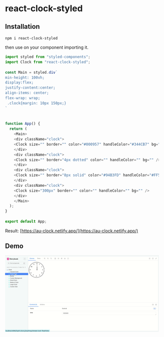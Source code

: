 # react-clock-styled

## Installation

```
npm i react-clock-styled
```

then use on your component importing it.

```js
import styled from "styled-components";
import Clock from "react-clock-styled";

const Main = styled.div`
min-height: 100vh;
display:flex;
justify-content:center;
align-items: center;
flex-wrap: wrap;
 .clock{margin: 10px 150px;}
`


function App() {
  return (
    <Main>
    <div className="clock">
    <Clock size="" border="" color="#000957" handleColor="#344CB7" bg="" />
    </div>
    <div className="clock">
    <Clock size="" border="4px dotted" color="" handleColor="" bg="" />
    </div>
    <div className="clock">
    <Clock size="" border="8px solid" color="#94B3FD" handleColor="#FF5DA2" bg="#000D6B" />
    </div>
    <div className="clock">
    <Clock size="300px" border="" color="" handleColor="" bg="" />
    </div>
    </Main>
  );
}

export default App;
```

Result: [https://au-clock.netlify.app/](https://au-clock.netlify.app/)

## Demo

![image](clock.gif)